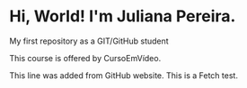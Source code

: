 # Hi, World! I'm Juliana Pereira.
 My first repository as a GIT/GitHub student

 This course is offered by CursoEmVídeo.

This line was added from GitHub website. This is a Fetch test. 
